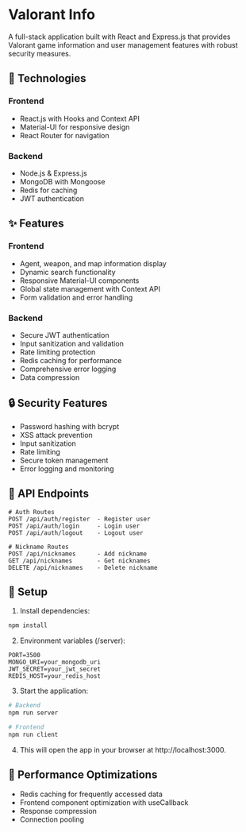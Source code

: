 # Valorant Info

A full-stack application built with React and Express.js that provides Valorant game information and user management features with robust security measures.

## 🚀 Technologies

### Frontend

- React.js with Hooks and Context API
- Material-UI for responsive design
- React Router for navigation

### Backend

- Node.js & Express.js
- MongoDB with Mongoose
- Redis for caching
- JWT authentication

## ✨ Features

### Frontend

- Agent, weapon, and map information display
- Dynamic search functionality
- Responsive Material-UI components
- Global state management with Context API
- Form validation and error handling

### Backend

- Secure JWT authentication
- Input sanitization and validation
- Rate limiting protection
- Redis caching for performance
- Comprehensive error logging
- Data compression

## 🔒 Security Features

- Password hashing with bcrypt
- XSS attack prevention
- Input sanitization
- Rate limiting
- Secure token management
- Error logging and monitoring

## 📡 API Endpoints

```
# Auth Routes
POST /api/auth/register  - Register user
POST /api/auth/login     - Login user
POST /api/auth/logout    - Logout user

# Nickname Routes
POST /api/nicknames      - Add nickname
GET /api/nicknames       - Get nicknames
DELETE /api/nicknames    - Delete nickname
```

## 🔧 Setup

1. Install dependencies:

```bash
npm install
```

2. Environment variables (/server):

```env
PORT=3500
MONGO_URI=your_mongodb_uri
JWT_SECRET=your_jwt_secret
REDIS_HOST=your_redis_host
```

3. Start the application:

```bash
# Backend
npm run server

# Frontend
npm run client
```

4. This will open the app in your browser at http://localhost:3000.

## 🎯 Performance Optimizations

- Redis caching for frequently accessed data
- Frontend component optimization with useCallback
- Response compression
- Connection pooling

